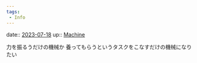 ```yaml
---
tags:
 - Info
---
```


date:: [2023-07-18](/Daily_Note/2023-07-18.md)
up:: [Machine](../Bar/Novel/Topics/Machine.md)

力を振るうだけの機械か
養ってもらうというタスクをこなすだけの機械になりたい